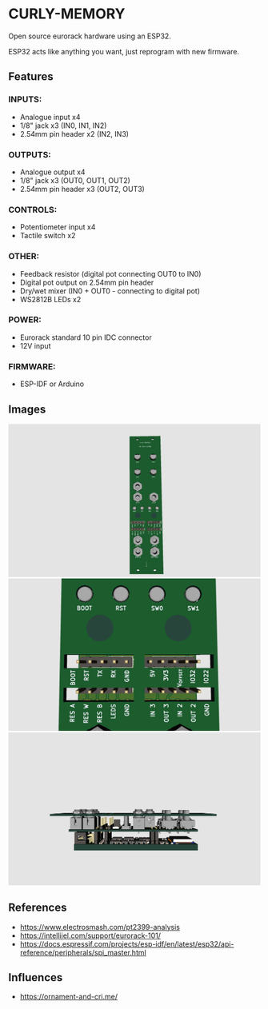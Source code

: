 # CURLY-MEMORY

Open source eurorack hardware using an ESP32.

ESP32 acts like anything you want, just reprogram with new firmware.

## Features

### INPUTS:
 - Analogue input x4
  - 1/8" jack x3 (IN0, IN1, IN2)
  - 2.54mm pin header x2 (IN2, IN3)

### OUTPUTS:
 - Analogue output x4
  - 1/8" jack x3 (OUT0, OUT1, OUT2)
  - 2.54mm pin header x3 (OUT2, OUT3)

### CONTROLS:
 - Potentiometer input x4
 - Tactile switch x2

### OTHER:
 - Feedback resistor (digital pot connecting OUT0 to IN0)
 - Digital pot output on 2.54mm pin header
 - Dry/wet mixer (IN0 + OUT0 - connecting to digital pot)
 - WS2812B LEDs x2

### POWER:
 - Eurorack standard 10 pin IDC connector
 - 12V input

### FIRMWARE:
 - ESP-IDF or Arduino

## Images

![main-cad](./resources/pcb-stackup-cad-front.png)
![zoom-cad](./resources/pcb-stackup-cad-main-zoom.png)
![side-cad](./resources/pcb-stackup-cad-side.png)

## References

- https://www.electrosmash.com/pt2399-analysis
- https://intellijel.com/support/eurorack-101/
- https://docs.espressif.com/projects/esp-idf/en/latest/esp32/api-reference/peripherals/spi_master.html

## Influences

- https://ornament-and-cri.me/
